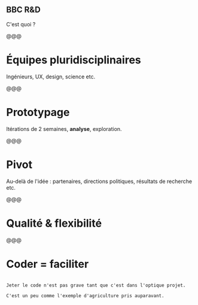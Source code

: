 <!-- .slide: data-state="contrasted" -->

## <span class="bbc">BBC R&D</span>

C'est quoi ?

@@@

# Équipes **pluridisciplinaires**

Ingénieurs, UX, design, science etc.

@@@

# Prototypage

Itérations de 2 semaines, **analyse**, exploration.

@@@

# **Pivot**

Au-delà de l'idée : partenaires, directions politiques, résultats de recherche etc.

@@@

# Qualité & **flexibilité**

@@@

# Coder = **faciliter**

~~~~

Jeter le code n'est pas grave tant que c'est dans l'optique projet.

C'est un peu comme l'exemple d'agriculture pris auparavant.
